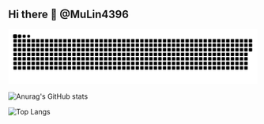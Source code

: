 ## Hi there 👋 @MuLin4396

![](https://raw.githubusercontent.com/MuLin4396/MuLin4396/snake-output/github-contribution-grid-snake-dark.svg)

![Anurag's GitHub stats](https://github-readme-stats.vercel.app/api?username=MuLin4396)

![Top Langs](https://github-readme-stats.vercel.app/api/top-langs/?username=MuLin4396)

<!--
**MuLin4396/MuLin4396** is a ✨ _special_ ✨ repository because its `README.md` (this file) appears on your GitHub profile.

Here are some ideas to get you started:

- 🔭 I’m currently working on ...
- 🌱 I’m currently learning ...
- 👯 I’m looking to collaborate on ...
- 🤔 I’m looking for help with ...
- 💬 Ask me about ...
- 📫 How to reach me: ...
- 😄 Pronouns: ...
- ⚡ Fun fact: ...
-->
